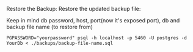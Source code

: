 Restore the Backup: Restore the updated backup file:

Keep in mind db password, host, port(now it's exposed port), db and backup file name (to restore from)
```
PGPASSWORD="yourpassword" psql -h localhost -p 5460 -U postgres -d YourDb < ./backups/backup-file-name.sql
```


